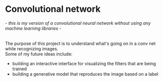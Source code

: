 # Convolutional network
###### - this is my version of a convolutional neural network without using any machine learning libraries -    

The purpose of this project is to understand what's going on in a conv net while recognizing images.    
Some of my future ideas include:     
- building an interactive interface for visualizing the filters that are being trained    
- building a generative model that reproduces the image based on a label


